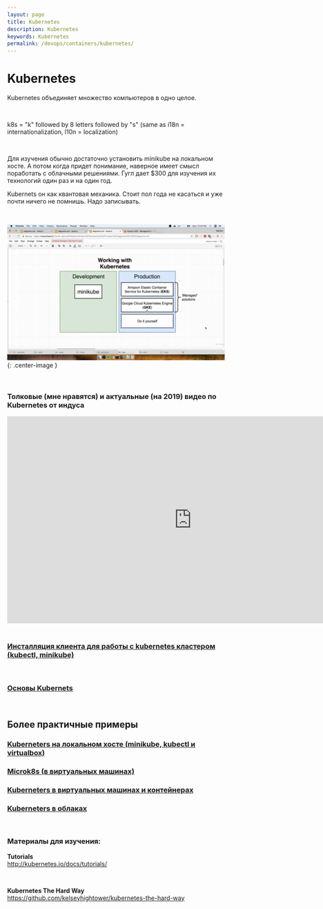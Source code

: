 ```yaml
---
layout: page
title: Kubernetes
description: Kubernetes
keywords: Kubernetes
permalink: /devops/containers/kubernetes/
---
```


# Kubernetes

Kubernetes объединяет множество компьютеров в одно целое.

<br/>

k8s = "k" followed by 8 letters followed by "s" (same as i18n = internationalization, l10n = localization)

<br/>

Для изучения обычно достаточно установить minikube на локальном хосте. А потом когда придет понимание, наверное имеет смысл поработать с облачными решениями. Гугл дает \$300 для изучения их технологий один раз и на один год.

Kubernets он как квантовая механика. Стоит пол года не касаться и уже почти ничего не помнишь. Надо записывать.


<br/>

![working with kubernetes](/img/devops/containers/kubernetes/working-with-kubernetes.png "working with kubernetes"){: .center-image }

<br/>

### Толковые (мне нравятся) и актуальные (на 2019) видео по Kubernetes от индуса

<div align="center">
    <iframe width="853" height="480" src="https://www.youtube.com/embed/YzaYqxW0wGs" frameborder="0" allow="accelerometer; autoplay; encrypted-media; gyroscope; picture-in-picture" allowfullscreen></iframe>
</div>


<br/>

### [Инсталляция клиента для работы с kubernetes кластером (kubectl, minikube)](/devops/containers/kubernetes/install/)

<br/>

### [Основы Kubernets](/devops/containers/kubernetes/basics/)

<br/>

## Более практичные примеры

### [Kuberneters на локальном хосте (minikube, kubectl и virtualbox)](/devops/containers/kubernetes/minikube/)

### [Microk8s (в виртуальных машинах)](/devops/containers/kubernetes/microk8s/)

### [Kuberneters в виртуальных машинах и контейнерах](/devops/containers/kubernetes/kubeadm/)

### [Kuberneters в облаках](/devops/containers/kubernetes/devops/clouds/)

<br/>

### Материалы для изучения:

**Tutorials**  
http://kubernetes.io/docs/tutorials/

<br/>

**Kubernetes The Hard Way**  
https://github.com/kelseyhightower/kubernetes-the-hard-way
